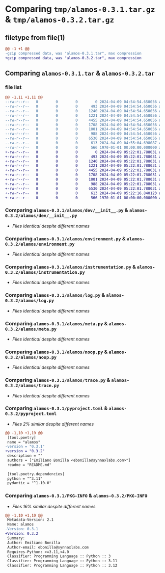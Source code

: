 # Comparing `tmp/alamos-0.3.1.tar.gz` & `tmp/alamos-0.3.2.tar.gz`

## filetype from file(1)

```diff
@@ -1 +1 @@
-gzip compressed data, was "alamos-0.3.1.tar", max compression
+gzip compressed data, was "alamos-0.3.2.tar", max compression
```

## Comparing `alamos-0.3.1.tar` & `alamos-0.3.2.tar`

### file list

```diff
@@ -1,11 +1,11 @@
--rw-r--r--   0        0        0        0 2024-04-09 04:54:54.650056 alamos-0.3.1/README.md
--rw-r--r--   0        0        0      493 2024-04-09 04:54:54.650056 alamos-0.3.1/alamos/__init__.py
--rw-r--r--   0        0        0     1240 2024-04-09 04:54:54.650056 alamos-0.3.1/alamos/dev/__init__.py
--rw-r--r--   0        0        0     1221 2024-04-09 04:54:54.650056 alamos-0.3.1/alamos/environment.py
--rw-r--r--   0        0        0     4455 2024-04-09 04:54:54.650056 alamos-0.3.1/alamos/instrumentation.py
--rw-r--r--   0        0        0     1708 2024-04-09 04:54:54.650056 alamos-0.3.1/alamos/log.py
--rw-r--r--   0        0        0     1001 2024-04-09 04:54:54.650056 alamos-0.3.1/alamos/meta.py
--rw-r--r--   0        0        0      988 2024-04-09 04:54:54.650056 alamos-0.3.1/alamos/noop.py
--rw-r--r--   0        0        0     6530 2024-04-09 04:54:54.650056 alamos-0.3.1/alamos/trace.py
--rw-r--r--   0        0        0      613 2024-04-09 04:55:04.698087 alamos-0.3.1/pyproject.toml
--rw-r--r--   0        0        0      566 1970-01-01 00:00:00.000000 alamos-0.3.1/PKG-INFO
+-rw-r--r--   0        0        0        0 2024-04-09 05:22:01.788031 alamos-0.3.2/README.md
+-rw-r--r--   0        0        0      493 2024-04-09 05:22:01.788031 alamos-0.3.2/alamos/__init__.py
+-rw-r--r--   0        0        0     1240 2024-04-09 05:22:01.788031 alamos-0.3.2/alamos/dev/__init__.py
+-rw-r--r--   0        0        0     1221 2024-04-09 05:22:01.788031 alamos-0.3.2/alamos/environment.py
+-rw-r--r--   0        0        0     4455 2024-04-09 05:22:01.788031 alamos-0.3.2/alamos/instrumentation.py
+-rw-r--r--   0        0        0     1708 2024-04-09 05:22:01.788031 alamos-0.3.2/alamos/log.py
+-rw-r--r--   0        0        0     1001 2024-04-09 05:22:01.788031 alamos-0.3.2/alamos/meta.py
+-rw-r--r--   0        0        0      988 2024-04-09 05:22:01.788031 alamos-0.3.2/alamos/noop.py
+-rw-r--r--   0        0        0     6530 2024-04-09 05:22:01.788031 alamos-0.3.2/alamos/trace.py
+-rw-r--r--   0        0        0      613 2024-04-09 05:22:16.840123 alamos-0.3.2/pyproject.toml
+-rw-r--r--   0        0        0      566 1970-01-01 00:00:00.000000 alamos-0.3.2/PKG-INFO
```

### Comparing `alamos-0.3.1/alamos/dev/__init__.py` & `alamos-0.3.2/alamos/dev/__init__.py`

 * *Files identical despite different names*

### Comparing `alamos-0.3.1/alamos/environment.py` & `alamos-0.3.2/alamos/environment.py`

 * *Files identical despite different names*

### Comparing `alamos-0.3.1/alamos/instrumentation.py` & `alamos-0.3.2/alamos/instrumentation.py`

 * *Files identical despite different names*

### Comparing `alamos-0.3.1/alamos/log.py` & `alamos-0.3.2/alamos/log.py`

 * *Files identical despite different names*

### Comparing `alamos-0.3.1/alamos/meta.py` & `alamos-0.3.2/alamos/meta.py`

 * *Files identical despite different names*

### Comparing `alamos-0.3.1/alamos/noop.py` & `alamos-0.3.2/alamos/noop.py`

 * *Files identical despite different names*

### Comparing `alamos-0.3.1/alamos/trace.py` & `alamos-0.3.2/alamos/trace.py`

 * *Files identical despite different names*

### Comparing `alamos-0.3.1/pyproject.toml` & `alamos-0.3.2/pyproject.toml`

 * *Files 2% similar despite different names*

```diff
@@ -1,10 +1,10 @@
 [tool.poetry]
 name = "alamos"
-version = "0.3.1"
+version = "0.3.2"
 description = ""
 authors = ["Emiliano Bonilla <ebonilla@synnaxlabs.com>"]
 readme = "README.md"
 
 [tool.poetry.dependencies]
 python = "^3.11"
 pydantic = "^1.10.0"
```

### Comparing `alamos-0.3.1/PKG-INFO` & `alamos-0.3.2/PKG-INFO`

 * *Files 16% similar despite different names*

```diff
@@ -1,10 +1,10 @@
 Metadata-Version: 2.1
 Name: alamos
-Version: 0.3.1
+Version: 0.3.2
 Summary: 
 Author: Emiliano Bonilla
 Author-email: ebonilla@synnaxlabs.com
 Requires-Python: >=3.11,<4.0
 Classifier: Programming Language :: Python :: 3
 Classifier: Programming Language :: Python :: 3.11
 Classifier: Programming Language :: Python :: 3.12
```

